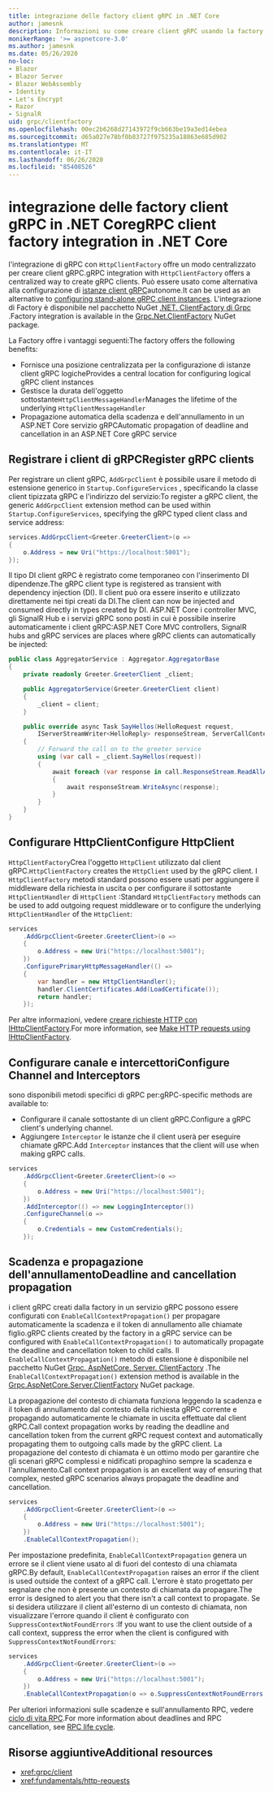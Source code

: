 ```yaml
---
title: integrazione delle factory client gRPC in .NET Core
author: jamesnk
description: Informazioni su come creare client gRPC usando la factory client.
monikerRange: '>= aspnetcore-3.0'
ms.author: jamesnk
ms.date: 05/26/2020
no-loc:
- Blazor
- Blazor Server
- Blazor WebAssembly
- Identity
- Let's Encrypt
- Razor
- SignalR
uid: grpc/clientfactory
ms.openlocfilehash: 00ec2b6268d27143972f9cb663be19a3ed14ebea
ms.sourcegitcommit: d65a027e78bf0b83727f975235a18863e685d902
ms.translationtype: MT
ms.contentlocale: it-IT
ms.lasthandoff: 06/26/2020
ms.locfileid: "85408526"
---
```

# <a name="grpc-client-factory-integration-in-net-core"></a><span data-ttu-id="04ecd-103">integrazione delle factory client gRPC in .NET Core</span><span class="sxs-lookup"><span data-stu-id="04ecd-103">gRPC client factory integration in .NET Core</span></span>

<span data-ttu-id="04ecd-104">l'integrazione di gRPC con `HttpClientFactory` offre un modo centralizzato per creare client gRPC.</span><span class="sxs-lookup"><span data-stu-id="04ecd-104">gRPC integration with `HttpClientFactory` offers a centralized way to create gRPC clients.</span></span> <span data-ttu-id="04ecd-105">Può essere usato come alternativa alla configurazione di [istanze client gRPC](xref:grpc/client)autonome.</span><span class="sxs-lookup"><span data-stu-id="04ecd-105">It can be used as an alternative to [configuring stand-alone gRPC client instances](xref:grpc/client).</span></span> <span data-ttu-id="04ecd-106">L'integrazione di Factory è disponibile nel pacchetto NuGet [.NET. ClientFactory di Grpc](https://www.nuget.org/packages/Grpc.Net.ClientFactory) .</span><span class="sxs-lookup"><span data-stu-id="04ecd-106">Factory integration is available in the [Grpc.Net.ClientFactory](https://www.nuget.org/packages/Grpc.Net.ClientFactory) NuGet package.</span></span>

<span data-ttu-id="04ecd-107">La Factory offre i vantaggi seguenti:</span><span class="sxs-lookup"><span data-stu-id="04ecd-107">The factory offers the following benefits:</span></span>

* <span data-ttu-id="04ecd-108">Fornisce una posizione centralizzata per la configurazione di istanze client gRPC logiche</span><span class="sxs-lookup"><span data-stu-id="04ecd-108">Provides a central location for configuring logical gRPC client instances</span></span>
* <span data-ttu-id="04ecd-109">Gestisce la durata dell'oggetto sottostante`HttpClientMessageHandler`</span><span class="sxs-lookup"><span data-stu-id="04ecd-109">Manages the lifetime of the underlying `HttpClientMessageHandler`</span></span>
* <span data-ttu-id="04ecd-110">Propagazione automatica della scadenza e dell'annullamento in un ASP.NET Core servizio gRPC</span><span class="sxs-lookup"><span data-stu-id="04ecd-110">Automatic propagation of deadline and cancellation in an ASP.NET Core gRPC service</span></span>

## <a name="register-grpc-clients"></a><span data-ttu-id="04ecd-111">Registrare i client di gRPC</span><span class="sxs-lookup"><span data-stu-id="04ecd-111">Register gRPC clients</span></span>

<span data-ttu-id="04ecd-112">Per registrare un client gRPC, `AddGrpcClient` è possibile usare il metodo di estensione generico in `Startup.ConfigureServices` , specificando la classe client tipizzata gRPC e l'indirizzo del servizio:</span><span class="sxs-lookup"><span data-stu-id="04ecd-112">To register a gRPC client, the generic `AddGrpcClient` extension method can be used within `Startup.ConfigureServices`, specifying the gRPC typed client class and service address:</span></span>

```csharp
services.AddGrpcClient<Greeter.GreeterClient>(o =>
{
    o.Address = new Uri("https://localhost:5001");
});
```

<span data-ttu-id="04ecd-113">Il tipo DI client gRPC è registrato come temporaneo con l'inserimento DI dipendenze.</span><span class="sxs-lookup"><span data-stu-id="04ecd-113">The gRPC client type is registered as transient with dependency injection (DI).</span></span> <span data-ttu-id="04ecd-114">Il client può ora essere inserito e utilizzato direttamente nei tipi creati da DI.</span><span class="sxs-lookup"><span data-stu-id="04ecd-114">The client can now be injected and consumed directly in types created by DI.</span></span> <span data-ttu-id="04ecd-115">ASP.NET Core i controller MVC, gli SignalR Hub e i servizi gRPC sono posti in cui è possibile inserire automaticamente i client gRPC:</span><span class="sxs-lookup"><span data-stu-id="04ecd-115">ASP.NET Core MVC controllers, SignalR hubs and gRPC services are places where gRPC clients can automatically be injected:</span></span>

```csharp
public class AggregatorService : Aggregator.AggregatorBase
{
    private readonly Greeter.GreeterClient _client;

    public AggregatorService(Greeter.GreeterClient client)
    {
        _client = client;
    }

    public override async Task SayHellos(HelloRequest request,
        IServerStreamWriter<HelloReply> responseStream, ServerCallContext context)
    {
        // Forward the call on to the greeter service
        using (var call = _client.SayHellos(request))
        {
            await foreach (var response in call.ResponseStream.ReadAllAsync())
            {
                await responseStream.WriteAsync(response);
            }
        }
    }
}
```

## <a name="configure-httpclient"></a><span data-ttu-id="04ecd-116">Configurare HttpClient</span><span class="sxs-lookup"><span data-stu-id="04ecd-116">Configure HttpClient</span></span>

<span data-ttu-id="04ecd-117">`HttpClientFactory`Crea l'oggetto `HttpClient` utilizzato dal client gRPC.</span><span class="sxs-lookup"><span data-stu-id="04ecd-117">`HttpClientFactory` creates the `HttpClient` used by the gRPC client.</span></span> <span data-ttu-id="04ecd-118">I `HttpClientFactory` metodi standard possono essere usati per aggiungere il middleware della richiesta in uscita o per configurare il sottostante `HttpClientHandler` di `HttpClient` :</span><span class="sxs-lookup"><span data-stu-id="04ecd-118">Standard `HttpClientFactory` methods can be used to add outgoing request middleware or to configure the underlying `HttpClientHandler` of the `HttpClient`:</span></span>

```csharp
services
    .AddGrpcClient<Greeter.GreeterClient>(o =>
    {
        o.Address = new Uri("https://localhost:5001");
    })
    .ConfigurePrimaryHttpMessageHandler(() =>
    {
        var handler = new HttpClientHandler();
        handler.ClientCertificates.Add(LoadCertificate());
        return handler;
    });
```

<span data-ttu-id="04ecd-119">Per altre informazioni, vedere [creare richieste HTTP con IHttpClientFactory](xref:fundamentals/http-requests).</span><span class="sxs-lookup"><span data-stu-id="04ecd-119">For more information, see [Make HTTP requests using IHttpClientFactory](xref:fundamentals/http-requests).</span></span>

## <a name="configure-channel-and-interceptors"></a><span data-ttu-id="04ecd-120">Configurare canale e intercettori</span><span class="sxs-lookup"><span data-stu-id="04ecd-120">Configure Channel and Interceptors</span></span>

<span data-ttu-id="04ecd-121">sono disponibili metodi specifici di gRPC per:</span><span class="sxs-lookup"><span data-stu-id="04ecd-121">gRPC-specific methods are available to:</span></span>

* <span data-ttu-id="04ecd-122">Configurare il canale sottostante di un client gRPC.</span><span class="sxs-lookup"><span data-stu-id="04ecd-122">Configure a gRPC client's underlying channel.</span></span>
* <span data-ttu-id="04ecd-123">Aggiungere `Interceptor` le istanze che il client userà per eseguire chiamate gRPC.</span><span class="sxs-lookup"><span data-stu-id="04ecd-123">Add `Interceptor` instances that the client will use when making gRPC calls.</span></span>

```csharp
services
    .AddGrpcClient<Greeter.GreeterClient>(o =>
    {
        o.Address = new Uri("https://localhost:5001");
    })
    .AddInterceptor(() => new LoggingInterceptor())
    .ConfigureChannel(o =>
    {
        o.Credentials = new CustomCredentials();
    });
```

## <a name="deadline-and-cancellation-propagation"></a><span data-ttu-id="04ecd-124">Scadenza e propagazione dell'annullamento</span><span class="sxs-lookup"><span data-stu-id="04ecd-124">Deadline and cancellation propagation</span></span>

<span data-ttu-id="04ecd-125">i client gRPC creati dalla factory in un servizio gRPC possono essere configurati con `EnableCallContextPropagation()` per propagare automaticamente la scadenza e il token di annullamento alle chiamate figlio.</span><span class="sxs-lookup"><span data-stu-id="04ecd-125">gRPC clients created by the factory in a gRPC service can be configured with `EnableCallContextPropagation()` to automatically propagate the deadline and cancellation token to child calls.</span></span> <span data-ttu-id="04ecd-126">Il `EnableCallContextPropagation()` metodo di estensione è disponibile nel pacchetto NuGet [Grpc. AspNetCore. Server. ClientFactory](https://www.nuget.org/packages/Grpc.AspNetCore.Server.ClientFactory) .</span><span class="sxs-lookup"><span data-stu-id="04ecd-126">The `EnableCallContextPropagation()` extension method is available in the [Grpc.AspNetCore.Server.ClientFactory](https://www.nuget.org/packages/Grpc.AspNetCore.Server.ClientFactory) NuGet package.</span></span>

<span data-ttu-id="04ecd-127">La propagazione del contesto di chiamata funziona leggendo la scadenza e il token di annullamento dal contesto della richiesta gRPC corrente e propagando automaticamente le chiamate in uscita effettuate dal client gRPC.</span><span class="sxs-lookup"><span data-stu-id="04ecd-127">Call context propagation works by reading the deadline and cancellation token from the current gRPC request context and automatically propagating them to outgoing calls made by the gRPC client.</span></span> <span data-ttu-id="04ecd-128">La propagazione del contesto di chiamata è un ottimo modo per garantire che gli scenari gRPC complessi e nidificati propaghino sempre la scadenza e l'annullamento.</span><span class="sxs-lookup"><span data-stu-id="04ecd-128">Call context propagation is an excellent way of ensuring that complex, nested gRPC scenarios always propagate the deadline and cancellation.</span></span>

```csharp
services
    .AddGrpcClient<Greeter.GreeterClient>(o =>
    {
        o.Address = new Uri("https://localhost:5001");
    })
    .EnableCallContextPropagation();
```

<span data-ttu-id="04ecd-129">Per impostazione predefinita, `EnableCallContextPropagation` genera un errore se il client viene usato al di fuori del contesto di una chiamata gRPC.</span><span class="sxs-lookup"><span data-stu-id="04ecd-129">By default, `EnableCallContextPropagation` raises an error if the client is used outside the context of a gRPC call.</span></span> <span data-ttu-id="04ecd-130">L'errore è stato progettato per segnalare che non è presente un contesto di chiamata da propagare.</span><span class="sxs-lookup"><span data-stu-id="04ecd-130">The error is designed to alert you that there isn't a call context to propagate.</span></span> <span data-ttu-id="04ecd-131">Se si desidera utilizzare il client all'esterno di un contesto di chiamata, non visualizzare l'errore quando il client è configurato con `SuppressContextNotFoundErrors` :</span><span class="sxs-lookup"><span data-stu-id="04ecd-131">If you want to use the client outside of a call context, suppress the error when the client is configured with `SuppressContextNotFoundErrors`:</span></span>

```csharp
services
    .AddGrpcClient<Greeter.GreeterClient>(o =>
    {
        o.Address = new Uri("https://localhost:5001");
    })
    .EnableCallContextPropagation(o => o.SuppressContextNotFoundErrors = true);
```

<span data-ttu-id="04ecd-132">Per ulteriori informazioni sulle scadenze e sull'annullamento RPC, vedere [ciclo di vita RPC](https://www.grpc.io/docs/guides/concepts/#rpc-life-cycle).</span><span class="sxs-lookup"><span data-stu-id="04ecd-132">For more information about deadlines and RPC cancellation, see [RPC life cycle](https://www.grpc.io/docs/guides/concepts/#rpc-life-cycle).</span></span>

## <a name="additional-resources"></a><span data-ttu-id="04ecd-133">Risorse aggiuntive</span><span class="sxs-lookup"><span data-stu-id="04ecd-133">Additional resources</span></span>

* <xref:grpc/client>
* <xref:fundamentals/http-requests>
